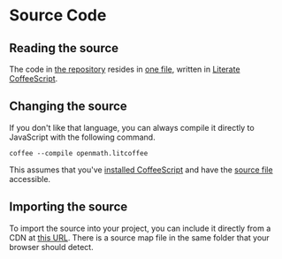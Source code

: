 
# Source Code

## Reading the source

The code in [the repository](https://github.com/lurchmath/openmath-js)
resides in [one
file](https://github.com/lurchmath/openmath-js/blob/master/openmath.litcoffee),
written in [Literate CoffeeScript](http://coffeescript.org/#literate).

## Changing the source

If you don't like that language, you can always compile it directly to
JavaScript with the following command.

```
coffee --compile openmath.litcoffee
```

This assumes that you've [installed
CoffeeScript](http://coffeescript.org/#installation) and have the [source
file](https://github.com/lurchmath/openmath-js/blob/master/openmath.litcoffee)
accessible.

## Importing the source

To import the source into your project, you can include it directly from a
CDN at [this
URL](https://cdn.jsdelivr.net/npm/openmath-js@1/openmath.js). There is a
source map file in the same folder that your browser should detect.
